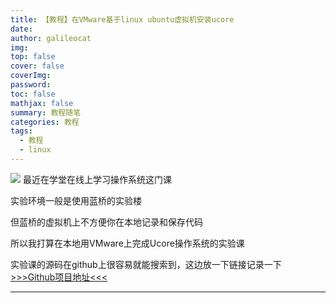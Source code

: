 ```yaml
---
title: 【教程】在VMware基于linux ubuntu虚拟机安装ucore
date: 
author: galileocat
img: 
top: false
cover: false
coverImg: 
password: 
toc: false
mathjax: false
summary: 教程随笔
categories: 教程
tags:
  - 教程
  - linux
---
```

![](https://cdn.jsdelivr.net/gh/QiYi92/ImageHost/img/202108072048759.jpeg)
最近在学堂在线上学习操作系统这门课

实验环境一般是使用蓝桥的实验楼

但蓝桥的虚拟机上不方便你在本地记录和保存代码

所以我打算在本地用VMware上完成Ucore操作系统的实验课

实验课的源码在github上很容易就能搜索到，这边放一下链接记录一下
[>>>Github项目地址<<<](https://github.com/kiukotsu/ucore)

---

